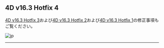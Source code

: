 ## 4D v16.3 Hotfix 4 
[4D v16.3 Hotfix 3](https://github.com/4D-JP/release-notes/tree/master/v16/16.3/hf3/)および[4D v16.3 Hotfix 2](https://github.com/4D-JP/release-notes/tree/master/v16/16.3/hf2/)および[4D v16.3 Hotfix 1](https://github.com/4D-JP/release-notes/tree/master/v16/16.3/hf1/)の修正事項もご覧ください。

![jp](https://cloud.githubusercontent.com/assets/10509075/16182979/016305e0-36e7-11e6-816b-2335cc6f0abb.png)



---
